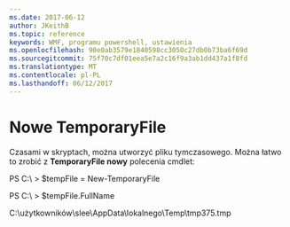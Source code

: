 ```yaml
---
ms.date: 2017-06-12
author: JKeithB
ms.topic: reference
keywords: WMF, programu powershell, ustawienia
ms.openlocfilehash: 90e0ab3579e1840598cc3050c27db0b73ba6f69d
ms.sourcegitcommit: 75f70c7df01eea5e7a2c16f9a3ab1dd437a1f8fd
ms.translationtype: MT
ms.contentlocale: pl-PL
ms.lasthandoff: 06/12/2017
---
```

# <a name="new-temporaryfile"></a>Nowe TemporaryFile
Czasami w skryptach, można utworzyć pliku tymczasowego. Można łatwo to zrobić z **TemporaryFile nowy** polecenia cmdlet:

PS C:\\ &gt; $tempFile = New-TemporaryFile

PS C:\\ &gt; $tempFile.FullName

C:\\użytkowników\\slee\\AppData\\lokalnego\\Temp\\tmp375.tmp

